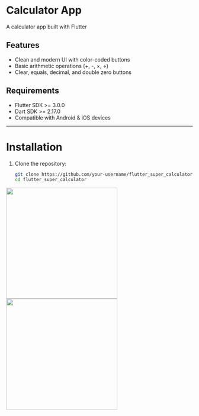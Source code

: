 # Calculator App
A  calculator app built with Flutter


## Features

- Clean and modern UI with color-coded buttons
- Basic arithmetic operations (+, -, ×, ÷)
- Clear, equals, decimal, and double zero buttons

## Requirements

- Flutter SDK >= 3.0.0
- Dart SDK >= 2.17.0
- Compatible with Android & iOS devices

---

# Installation

1. Clone the repository:

   ```bash
   git clone https://github.com/your-username/flutter_super_calculator.git
   cd flutter_super_calculator
<img src="https://github.com/user-attachments/assets/28b68f90-674b-4b61-b581-b451ad79d5f6" width="300" />
<img src="https://github.com/user-attachments/assets/3c9f54cd-11cd-4696-b956-a6ec1cdebbff" width="300" />
